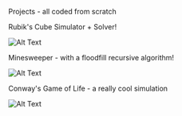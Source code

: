 Projects - all coded from scratch

Rubik's Cube Simulator + Solver!

![Alt Text](https://miro.medium.com/max/512/1*TU9ZVX7VIGHFZ7prgftyBA.gif)

Minesweeper - with a floodfill recursive algorithm!

![Alt Text](https://thumbs.gfycat.com/AbleAcidicArabianhorse-max-1mb.gif)

Conway's Game of Life - a really cool simulation

![Alt Text](https://upload.wikimedia.org/wikipedia/commons/e/e5/Gospers_glider_gun.gif)